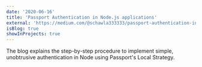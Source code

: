 ```yaml
---
date: '2020-06-16'
title: 'Passport Authentication in Node.js applications'
external: 'https://medium.com/@schawla333333/passport-authentication-in-node-js-applications-31ebc4f5871e'
isBlog: true
showInProjects: true
---
```


The blog explains the step-by-step procedure to implement simple, unobtrusive authentication in Node using Passport's Local Strategy.
